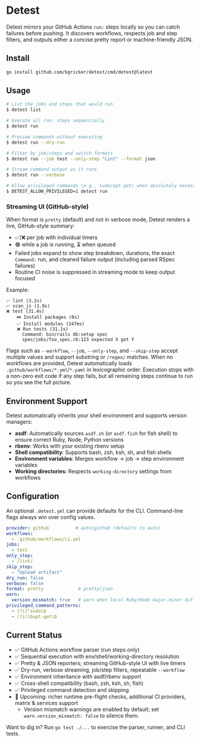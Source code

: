 # Detest

Detest mirrors your GitHub Actions `run:` steps locally so you can catch failures before pushing. It discovers workflows, respects job and step filters, and outputs either a concise pretty report or machine-friendly JSON.

## Install

```bash
go install github.com/bgricker/detest/cmd/detest@latest
```

## Usage

```bash
# List the jobs and steps that would run
$ detest list

# Execute all run: steps sequentially
$ detest run

# Preview commands without executing
$ detest run --dry-run

# Filter by job/steps and switch formats
$ detest run --job test --only-step "Lint" --format json

# Stream command output as it runs
$ detest run --verbose

# Allow privileged commands (e.g., sudo/apt-get) when absolutely necessary
$ DETEST_ALLOW_PRIVILEGED=1 detest run
```

### Streaming UI (GitHub-style)

When format is `pretty` (default) and not in verbose mode, Detest renders a live, GitHub-style summary:

- ✅/❌ per job with individual timers
- 🟢 while a job is running, ⏳ when queued
- Failed jobs expand to show step breakdown, durations, the exact `Command:` run, and cleaned failure output (including parsed RSpec failures)
- Routine CI noise is suppressed in streaming mode to keep output focused

Example:

```
✅ lint (3.2s)
✅ scan_js (1.9s)
❌ test (31.4s)
    ⏭️ Install packages (0s)
    ✅ Install modules (247ms)
    ❌ Run tests (31.1s)
      Command: bin/rails db:setup spec
      spec/jobs/foo_spec.rb:123 expected X got Y
```

Flags such as `--workflow`, `--job`, `--only-step`, and `--skip-step` accept multiple values and support substring or `/regex/` matches. When no workflows are provided, Detest automatically loads `.github/workflows/*.yml`/`*.yaml` in lexicographic order. Execution stops with a non-zero exit code if any step fails, but all remaining steps continue to run so you see the full picture.

## Environment Support

Detest automatically inherits your shell environment and supports version managers:

- **asdf**: Automatically sources `asdf.sh` (or `asdf.fish` for fish shell) to ensure correct Ruby, Node, Python versions
- **rbenv**: Works with your existing rbenv setup
- **Shell compatibility**: Supports bash, zsh, ksh, sh, and fish shells
- **Environment variables**: Merges workflow → job → step environment variables
- **Working directories**: Respects `working-directory` settings from workflows

## Configuration

An optional `.detest.yml` can provide defaults for the CLI. Command-line flags always win over config values.

```yaml
provider: github          # auto|github (defaults to auto)
workflows:
  - .github/workflows/ci.yml
jobs:
  - test
only_step:
  - /lint/
skip_step:
  - "Upload artifact"
dry_run: false
verbose: false
format: pretty             # pretty|json
warn:
  version_mismatch: true   # warn when local Ruby/Node major.minor differs
privileged_command_patterns:
  - (?i)^sudo\b
  - (?i)\bapt-get\b
```

## Current Status

- ✅ GitHub Actions workflow parser (run steps only)
- ✅ Sequential execution with env/shell/working-directory resolution
- ✅ Pretty & JSON reporters; streaming GitHub-style UI with live timers
- ✅ Dry-run, verbose streaming, job/step filters, repeatable `--workflow`
- ✅ Environment inheritance with asdf/rbenv support
- ✅ Cross-shell compatibility (bash, zsh, ksh, sh, fish)
- ✅ Privileged command detection and skipping
- 🚧 Upcoming: richer runtime pre-flight checks, additional CI providers, matrix & services support
  - Version mismatch warnings are enabled by default; set `warn.version_mismatch: false` to silence them.

Want to dig in? Run `go test ./...` to exercise the parser, runner, and CLI tests.
